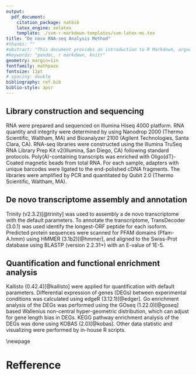 ```yaml
---
output:
  pdf_document:
    citation_package: natbib
    latex_engine: xelatex
    template: ./svm-r-markdown-templates/svm-latex-ms.tex
title: "De novo RNA-seq Analysis Method"
#thanks: ""
#abstract: "This document provides an introduction to R Markdown, argues for its..."
#keywords: "pandoc, r markdown, knitr"
geometry: margin=1in
fontfamily: mathpazo
fontsize: 11pt
# spacing: double
bibliography: ref.bib
biblio-style: apsr
---
```


## Library construction and sequencing
RNA were prepared and sequenced on Illumina Hiseq 4000 platform. RNA quantity and integrity were determined by using Nanodrop 2000 (Thermo Scientific, Waltham, MA) and Bioanalyzer 2100 (Agilent Technologies, Santa Clara, CA). RNA-seq libraries were constructed using the Illumina TruSeq RNA Library Prep Kit v2(Illumina, San Diego, CA) following standard protocols. Poly(A)-containing transcripts was enriched with Oligo(dT)-Coated magnetic beads from total RNA. For each sample, adapters with unique barcodes were ligated to the end-polished cDNA fragments. The libraries were amplified by PCR and quantitated by Qubit 2.0 (Thermo Scientific, Waltham, MA).

## De novo transcriptome assembly and annotation
Trinity (v2.3.2)[@trinity] was used to assembly a de novo transcriptome with the default parameters. To annotate the transcriptome, TransDecoder (3.0.1) was used identify the longest-ORF peptide for each isoform. Predicted protein sequences were scanned for PFAM domains (Pfam-A.hmm) using HMMER (3.1b2)[@hmmer], and aligned to the Swiss-Prot database using BLASTP (version 2.2.31+) with an E-value of 1E-5.

## Quantification and functional enrichment analysis
Kallisto (0.42.4)[@kallisto] were applied for quantification with default parameters. Differential expression of genes (DEGs) between experimental conditions was calculated using edgeR (3.12.1)[@edger]. Go enrichment analysis of the DEGs was performed using the GOseq (1.22.0)[@goseq] based Wallenius non-central hyper-geometric distribution, which can adjust for gene length bias in DEGs. KEGG pathway enrichment analysis of the DEGs was done using KOBAS (2.0)[@kobas]. Other data statistic and visualizing were performed by in-house R scripts.

\newpage

# Refference

